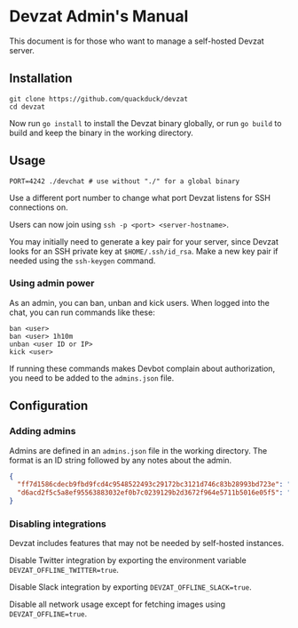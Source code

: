 # Devzat Admin's Manual

This document is for those who want to manage a self-hosted Devzat server.


## Installation
```shell
git clone https://github.com/quackduck/devzat
cd devzat
```
Now run `go install` to install the Devzat binary globally, or run `go build` to build and keep the binary in the working directory.

## Usage

```shell
PORT=4242 ./devchat # use without "./" for a global binary
```

Use a different port number to change what port Devzat listens for SSH connections on.

Users can now join using `ssh -p <port> <server-hostname>`.

You may initially need to generate a key pair for your server, since Devzat looks for an SSH private key at `$HOME/.ssh/id_rsa`. Make a new key pair if needed using the `ssh-keygen` command.

### Using admin power

As an admin, you can ban, unban and kick users. When logged into the chat, you can run commands like these:
```shell
ban <user>
ban <user> 1h10m
unban <user ID or IP>
kick <user>
```

If running these commands makes Devbot complain about authorization, you need to be added to the `admins.json` file.

## Configuration

### Adding admins

Admins are defined in an `admins.json` file in the working directory.
The format is an ID string followed by any notes about the admin.
```json
{
  "ff7d1586cdecb9fbd9fcd4c9548522493c29172bc3121d746c83b28993bd723e": "Ishan Goel - quackduck",
  "d6acd2f5c5a8ef95563883032ef0b7c0239129b2d3672f964e5711b5016e05f5": "Arkaeriit: github.com/Arkaeriit"
}
```

### Disabling integrations

Devzat includes features that may not be needed by self-hosted instances.

Disable Twitter integration by exporting the environment variable `DEVZAT_OFFLINE_TWITTER=true`.

Disable Slack integration by exporting `DEVZAT_OFFLINE_SLACK=true`.

Disable all network usage except for fetching images using `DEVZAT_OFFLINE=true`.

